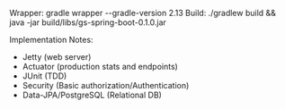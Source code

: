 Wrapper: gradle wrapper --gradle-version 2.13
Build: ./gradlew build && java -jar build/libs/gs-spring-boot-0.1.0.jar

Implementation Notes:
- Jetty (web server)
- Actuator (production stats and endpoints)
- JUnit (TDD)
- Security (Basic authorization/Authentication)
- Data-JPA/PostgreSQL (Relational DB)